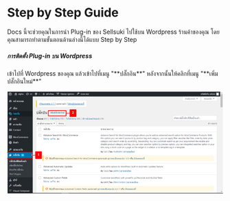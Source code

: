 # Step by Step Guide

Docs นี้จะช่วยคุณในการนำ Plug-in ของ Sellsuki ไปใช้บน Wordpress ร้านค้าของคุณ โดยคุณสามารถทำตามขั้นตอนด้านล่างนี้ได้แบบ Step by Step

##### การติดตั้ง Plug-in บน Wordpress

เข้าไปที่ Wordpress ของคุณ แล้วเข้าไปที่เมนู "\*\*ปลั๊กอิน\*\*" หลังจากนั้นให้คลิกที่เมนู "\*\*เพิ่มปลั๊กอินใหม่\*\*"

![](/assets/import1.png)

